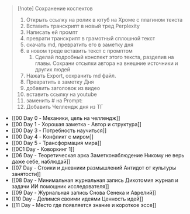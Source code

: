
> [!note] Сохранение коспектов
> 1) Открыть ссылку на ролик в ютуб на Хроме с плагином текста
> 2) Вставить транскрипт в новый тред Perplexity
> 3) Написать ей промпт
> 	1) преврати транскрипт в грамотный сплошной текст
> 	2) скачать md, превратить его в заметку дня
> 	3) в новом треде вставить текст с промптом
> 		1) Cделай подробный конспект этого текста, разделив на главы. Сохрани отсылки автора на внешние источники и других людей
> 4) Нажать Export, сохранить md файл.
> 5) Превратить в заметку Дня
> 	2) добавить заголовок из видео
> 	3) вставить ссылку на youtube
> 	4) заменить # на Prompt:
> 	5) Добавить Челлендж дня из ТГ

- [[00 Day 0 - Механики, цель на челлендж]]
- [[00 Day 1 - Хорошая заметка - Автор и структура]]
- [[00 Day 3 - Потребность научиться]]
- [[00 Day 4 - Конфликт с миром]]
- [[00 Day 5 - Трансформация мира]]
- [[0C1 Day - Коворкинг 1]]
- [[06 Day - Теоретическая арка Заметконаблюдение Никому не верь даже себе, наблюдай]]
- [[07 Day - Стоики и дневники размышлений Антидот от культуры занятости]]
- [[08 Day - Минимальная журнальная запись Дихотомия журнал и задачи ИИ помощник исследователя]]
- [[09 Day - Журнальная запись Снова Сенека и Аврелий]]
- [[10 Day - Делимся своими идеями Ценность идей]]
- [[11 Day - Место где появляется знание и короткое эссе]]